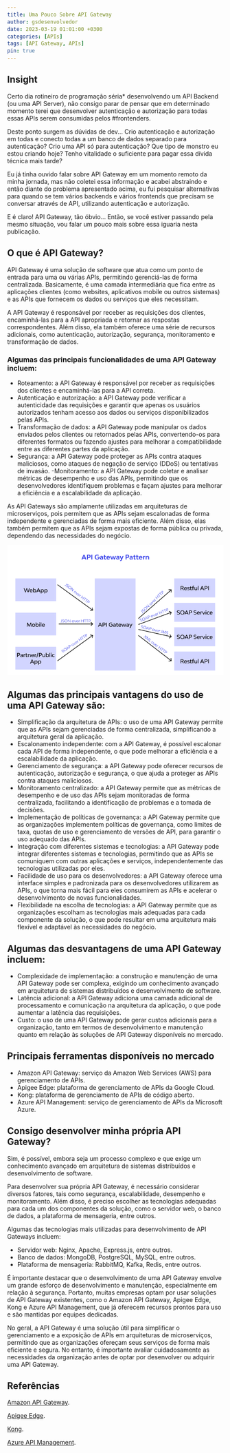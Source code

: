 ```yaml
---
title: Uma Pouco Sobre API Gateway
author: gsdesenvolvedor
date: 2023-03-19 01:01:00 +0300
categories: [APIs]
tags: [API Gateway, APIs]
pin: true
---
```


## Insight

Certo dia rotineiro de programação séria* desenvolvendo um API Backend (ou uma API Server), não consigo parar de pensar que em determinado momento terei que desenvolver autenticação e autorização para todas essas APIs serem consumidas pelos #frontenders.

Deste ponto surgem as dúvidas de dev... Crio autenticação e autorização em todas e conecto todas a um banco de dados separado para autenticação? Crio uma API só para autenticação? Que tipo de monstro eu estou criando hoje? Tenho vitalidade o suficiente para pagar essa dívida técnica mais tarde?

Eu já tinha ouvido falar sobre API Gateway em um momento remoto da minha jornada, mas não coletei essa informação e acabei abstraindo e então diante do problema apresentado acima, eu fui pesquisar alternativas para quando se tem vários backends e vários frontends que precisam se conversar através de API, utilizando autenticação e autorização.

E é claro! API Gateway, tão óbvio... Então, se você estiver passando pela mesmo situação, vou falar um pouco mais sobre essa iguaria nesta publicação.

## O que é API Gateway?

API Gateway é uma solução de software que atua como um ponto de entrada para uma ou várias APIs, permitindo gerenciá-las de forma centralizada. Basicamente, é uma camada intermediária que fica entre as aplicações clientes (como websites, aplicativos mobile ou outros sistemas) e as APIs que fornecem os dados ou serviços que eles necessitam.

A API Gateway é responsável por receber as requisições dos clientes, encaminhá-las para a API apropriada e retornar as respostas correspondentes. Além disso, ela também oferece uma série de recursos adicionais, como autenticação, autorização, segurança, monitoramento e transformação de dados.

### Algumas das principais funcionalidades de uma API Gateway incluem:

- Roteamento: a API Gateway é responsável por receber as requisições dos clientes e encaminhá-las para a API correta.
- Autenticação e autorização: a API Gateway pode verificar a autenticidade das requisições e garantir que apenas os usuários autorizados tenham acesso aos dados ou serviços disponibilizados pelas APIs.
- Transformação de dados: a API Gateway pode manipular os dados enviados pelos clientes ou retornados pelas APIs, convertendo-os para diferentes formatos ou fazendo ajustes para melhorar a compatibilidade entre as diferentes partes da aplicação.
- Segurança: a API Gateway pode proteger as APIs contra ataques maliciosos, como ataques de negação de serviço (DDoS) ou tentativas de invasão.
-Monitoramento: a API Gateway pode coletar e analisar métricas de desempenho e uso das APIs, permitindo que os desenvolvedores identifiquem problemas e façam ajustes para melhorar a eficiência e a escalabilidade da aplicação.

As API Gateways são amplamente utilizadas em arquiteturas de microserviços, pois permitem que as APIs sejam escalonadas de forma independente e gerenciadas de forma mais eficiente. Além disso, elas também permitem que as APIs sejam expostas de forma pública ou privada, dependendo das necessidades do negócio.

![API Gateway Pattern](https://raw.githubusercontent.com/codigoeconteudo/cdn/main/blog/posts/api-gateway-pattern.png)

## Algumas das principais vantagens do uso de uma API Gateway são:

- Simplificação da arquitetura de APIs: o uso de uma API Gateway permite que as APIs sejam gerenciadas de forma centralizada, simplificando a arquitetura geral da aplicação.
- Escalonamento independente: com a API Gateway, é possível escalonar cada API de forma independente, o que pode melhorar a eficiência e a escalabilidade da aplicação.
- Gerenciamento de segurança: a API Gateway pode oferecer recursos de autenticação, autorização e segurança, o que ajuda a proteger as APIs contra ataques maliciosos.
- Monitoramento centralizado: a API Gateway permite que as métricas de desempenho e de uso das APIs sejam monitoradas de forma centralizada, facilitando a identificação de problemas e a tomada de decisões.
- Implementação de políticas de governança: a API Gateway permite que as organizações implementem políticas de governança, como limites de taxa, quotas de uso e gerenciamento de versões de API, para garantir o uso adequado das APIs.
- Integração com diferentes sistemas e tecnologias: a API Gateway pode integrar diferentes sistemas e tecnologias, permitindo que as APIs se comuniquem com outras aplicações e serviços, independentemente das tecnologias utilizadas por eles.
- Facilidade de uso para os desenvolvedores: a API Gateway oferece uma interface simples e padronizada para os desenvolvedores utilizarem as APIs, o que torna mais fácil para eles consumirem as APIs e acelerar o desenvolvimento de novas funcionalidades.
- Flexibilidade na escolha de tecnologias: a API Gateway permite que as organizações escolham as tecnologias mais adequadas para cada componente da solução, o que pode resultar em uma arquitetura mais flexível e adaptável às necessidades do negócio.

## Algumas das desvantagens de uma API Gateway incluem:

- Complexidade de implementação: a construção e manutenção de uma API Gateway pode ser complexa, exigindo um conhecimento avançado em arquitetura de sistemas distribuídos e desenvolvimento de software.
- Latência adicional: a API Gateway adiciona uma camada adicional de processamento e comunicação na arquitetura da aplicação, o que pode aumentar a latência das requisições.
- Custo: o uso de uma API Gateway pode gerar custos adicionais para a organização, tanto em termos de desenvolvimento e manutenção quanto em relação às soluções de API Gateway disponíveis no mercado.

## Principais ferramentas disponíveis no mercado

- Amazon API Gateway: serviço da Amazon Web Services (AWS) para gerenciamento de APIs.
- Apigee Edge: plataforma de gerenciamento de APIs da Google Cloud.
- Kong: plataforma de gerenciamento de APIs de código aberto.
- Azure API Management: serviço de gerenciamento de APIs da Microsoft Azure.

## Consigo desenvolver minha própria API Gateway?

Sim, é possível, embora seja um processo complexo e que exige um conhecimento avançado em arquitetura de sistemas distribuídos e desenvolvimento de software.

Para desenvolver sua própria API Gateway, é necessário considerar diversos fatores, tais como segurança, escalabilidade, desempenho e monitoramento. Além disso, é preciso escolher as tecnologias adequadas para cada um dos componentes da solução, como o servidor web, o banco de dados, a plataforma de mensageria, entre outros.

Algumas das tecnologias mais utilizadas para desenvolvimento de API Gateways incluem:

- Servidor web: Nginx, Apache, Express.js, entre outros.
- Banco de dados: MongoDB, PostgreSQL, MySQL, entre outros.
- Plataforma de mensageria: RabbitMQ, Kafka, Redis, entre outros.

É importante destacar que o desenvolvimento de uma API Gateway envolve um grande esforço de desenvolvimento e manutenção, especialmente em relação à segurança. Portanto, muitas empresas optam por usar soluções de API Gateway existentes, como o Amazon API Gateway, Apigee Edge, Kong e Azure API Management, que já oferecem recursos prontos para uso e são mantidas por equipes dedicadas.

No geral, a API Gateway é uma solução útil para simplificar o gerenciamento e a exposição de APIs em arquiteturas de microserviços, permitindo que as organizações ofereçam seus serviços de forma mais eficiente e segura. No entanto, é importante avaliar cuidadosamente as necessidades da organização antes de optar por desenvolver ou adquirir uma API Gateway.

## Referências

[Amazon API Gateway](https://aws.amazon.com/pt/api-gateway/).

[Apigee Edge](https://cloud.google.com/apigee).

[Kong](https://konghq.com/).

[Azure API Management](https://azure.microsoft.com/pt-br/services/api-management/).
